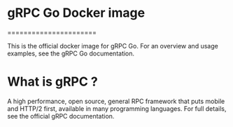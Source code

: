 # gRPC Go Docker image
======================

This is the official docker image for gRPC Go.  For an overview and usage
examples, see the gRPC Go documentation.

# What is gRPC ?

A high performance, open source, general RPC framework that puts mobile and
HTTP/2 first, available in many programming languages.  For full details, see
the official gRPC documentation.
